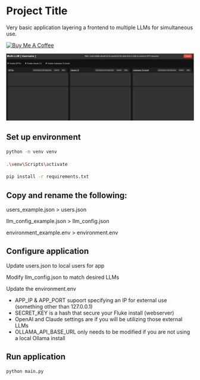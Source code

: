 # Project Title

Very basic application layering a frontend to multiple LLMs for simultaneous use.

<a href="https://www.buymeacoffee.com/travin" target="_blank"><img src="https://cdn.buymeacoffee.com/buttons/default-orange.png" alt="Buy Me A Coffee" height="41" width="174"></a>

![Screenshot of MultiLLM App](./images/MultiLLM_Screenshot.png?raw=true)

## Set up environment

```bash
python -m venv venv

.\venv\Scripts\activate

pip install -r requirements.txt

```

## Copy and rename the following:
users_example.json > users.json

llm_config_example.json > llm_config.json

environment_example.env > environment.env

## Configure application
Update users.json to local users for app

Modify llm_config.json to match desired LLMs

Update the environment.env
* APP_IP & APP_PORT supoort specifying an IP for external use (something other than 127.0.0.1)
* SECRET_KEY is a hash that secure your Fluke install (webserver)
* OpenAI and Claude settings are if you will be utilizing those external LLMs
* OLLAMA_API_BASE_URL only needs to be modified if you are not using a local Ollama install

## Run application
```bash
python main.py
```
